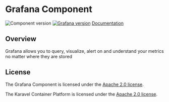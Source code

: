 # Grafana Component

![Component version](https://img.shields.io/badge/dynamic/yaml?color=blue&label=component+version&query=$.entries.grafana[0].version&url=https%3A%2F%2Frepository.platform.karavel.io%2Funstable%2Findex.yaml&style=for-the-badge)
[![Grafana version](https://img.shields.io/badge/dynamic/yaml?color=blue&label=grafana+version&query=$.entries.grafana[0].appVersion&url=https%3A%2F%2Frepository.platform.karavel.io%2Funstable%2Findex.yaml&style=for-the-badge)](https://grafana.com)
[Documentation](https://platform.karavel.io/components/grafana)

## Overview

Grafana allows you to query, visualize, alert on and understand your metrics no matter where they are stored

## License

The Grafana Component is licensed under the [Apache 2.0 license](LICENSE).

The Karavel Container Platform is licensed under the [Apache 2.0 license](https://github.com/karavel-io/platform/blob/main/LICENSE).
